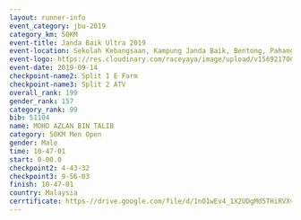 ```yaml
---
layout: runner-info 
event_category: jbu-2019 
category_km: 50KM 
event-title: Janda Baik Ultra 2019
event-location: Sekolah Kebangsaan, Kampung Janda Baik, Bentong, Pahang, Malaysia 
event-logo: https://res.cloudinary.com/raceyaya/image/upload/v1569217009/logo/janda-baik_vch1pc.jpg 
event-date: 2019-09-14 
checkpoint-name2: Split 1 E Farm 
checkpoint-name3: Split 2 ATV 
overall_rank: 199
gender_rank: 157
category_rank: 99
bib: 51104
name: MOHD AZLAN BIN TALIB
category: 50KM Men Open
gender: Male
time: 10-47-01
start: 0-00.0
checkpoint2: 4-43-32
checkpoint3: 9-56-03
finish: 10-47-01
country: Malaysia
cerrtificate: https-//drive.google.com/file/d/1nO1wEv4_1X2UDgMd5THiRVXvNLHwhDHD/view?usp=sharing
---
```

